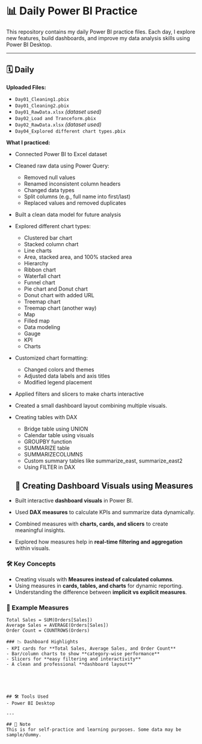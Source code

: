 # 📊 Daily Power BI Practice

This repository contains my daily Power BI practice files. Each day, I explore new features, build dashboards, and improve my data analysis skills using Power BI Desktop.

---

## 🗓️ Daily ##

**Uploaded Files:**
- `Day01_Cleaning1.pbix`
- `Day01_Cleaning2.pbix`
- `Day01_RawData.xlsx` *(dataset used)*
- `Day02_Load and Tranceform.pbix`
- `Day02_RawData.xlsx` *(dataset used)*
- `Day04_Explored different chart types.pbix`

**What I practiced:**
- Connected Power BI to Excel dataset
- Cleaned raw data using Power Query:
  - Removed null values
  - Renamed inconsistent column headers
  - Changed data types
  - Split columns (e.g., full name into first/last)
  - Replaced values and removed duplicates
- Built a clean data model for future analysis
- Explored different chart types:
  - Clustered bar chart
  - Stacked column chart
  - Line charts
  - Area, stacked area, and 100% stacked area
  - Hierarchy
  - Ribbon chart
  - Waterfall chart
  - Funnel chart
  - Pie chart and Donut chart
  - Donut chart with added URL
  - Treemap chart
  - Treemap chart (another way)
  - Map
  - Filled map
  - Data modeling
  - Gauge
  - KPI
  - Charts
- Customized chart formatting:
  - Changed colors and themes
  - Adjusted data labels and axis titles
  - Modified legend placement
- Applied filters and slicers to make charts interactive
- Created a small dashboard layout combining multiple visuals.

- Creating tables with DAX
  - Bridge table using UNION
  - Calendar table using visuals
  - GROUPBY function
  - SUMMARIZE table
  - SUMMARIZECOLUMNS
  - Custom summary tables like summarize_east, summarize_east2
  - Using FILTER in DAX
 
  ## 🚀 Creating Dashboard Visuals using Measures  

- Built interactive **dashboard visuals** in Power BI.  
- Used **DAX measures** to calculate KPIs and summarize data dynamically.  
- Combined measures with **charts, cards, and slicers** to create meaningful insights.  
- Explored how measures help in **real-time filtering and aggregation** within visuals.  

### 🛠 Key Concepts
- Creating visuals with **Measures instead of calculated columns**.  
- Using measures in **cards, tables, and charts** for dynamic reporting.  
- Understanding the difference between **implicit vs explicit measures**.  

### 📌 Example Measures
```DAX
Total Sales = SUM(Orders[Sales])
Average Sales = AVERAGE(Orders[Sales])
Order Count = COUNTROWS(Orders)

### 📉 Dashboard Highlights
- KPI cards for **Total Sales, Average Sales, and Order Count**  
- Bar/column charts to show **category-wise performance**  
- Slicers for **easy filtering and interactivity**  
- A clean and professional **dashboard layout**  





## 🛠 Tools Used
- Power BI Desktop

---

## 📌 Note
This is for self-practice and learning purposes. Some data may be sample/dummy.
